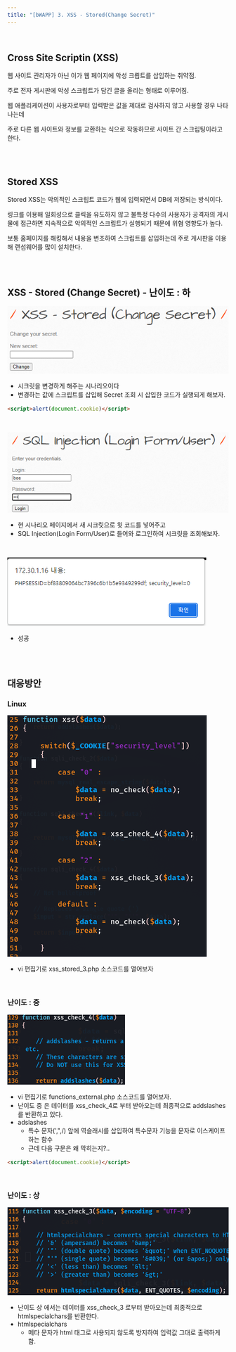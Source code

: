 ```yaml
---
title: "[bWAPP] 3. XSS - Stored(Change Secret)"
---
```


<br>

## Cross Site Scriptin (XSS)

웹 사이트 관리자가 아닌 이가 웹 페이지에 악성 크릡트를 삽입하는 취약점.

주로 전자 게시판에 악성 스크립트가 담긴 글을 올리는 형태로 이루어짐.

웹 애플리케이션이 사용자로부터 입력받은 값을 제대로 검사하지 않고 사용할 경우 나타나는데

주로 다른 웹 사이트와 정보를 교환하는 식으로 작동하므로 사이트 간 스크립팅이라고 한다.

<br>

<br>

## Stored XSS

Stored XSS는 악의적인 스크립트 코드가 웹에 입력되면서 DB에 저장되는 방식이다.

링크를 이용해 일회성으로 클릭을 유도하지 않고 불특정 다수의 사용자가 공격자의 게시물에 접근하면 지속적으로 악의적인 스크립트가 실행되기 때문에 위협 영향도가 높다.

보통 홈페이지를 해킹해서 내용을 변조하여 스크립트를 삽입하는데 주로 게시판을 이용해 랜섬웨어를 많이 설치한다.

<br>

<br>

## XSS - Stored (Change Secret) - 난이도 : 하

![image-20220321153820782](https://raw.githubusercontent.com/EONION-TH3DB/image_repo/main/img/image-20220321153820782.png)

- 시크릿을 변경하게 해주는 시나리오이다
- 변경하는 값에 스크립트를 삽입해 Secret 조회 시 삽입한 코드가 실행되게 해보자.

```html
<script>alert(document.cookie)</script>
```

<br>

![image-20220321154307779](https://raw.githubusercontent.com/EONION-TH3DB/image_repo/main/img/image-20220321154307779.png)

- 현 시나리오 페이지에서 새 시크릿으로 윗 코드를 넣어주고
- SQL Injection(Login Form/User)로 들어와 로그인하여 시크릿을 조회해보자.

<br>

![image-20220321154422927](https://raw.githubusercontent.com/EONION-TH3DB/image_repo/main/img/image-20220321154422927.png)

- 성공

<br>

<br>

## 대응방안

### Linux

![image-20220321163004306](https://raw.githubusercontent.com/EONION-TH3DB/image_repo/main/img/image-20220321163004306.png)

- vi 편집기로 xss_stored_3.php 소스코드를 열어보자

<br>

### 난이도 : 중

![image-20220321161425578](https://raw.githubusercontent.com/EONION-TH3DB/image_repo/main/img/image-20220321161425578.png)

- vi 편집기로 functions_external.php 소스코드를 열어보자.
- 난이도 중 은 데이터를 xss_check_4로 부터 받아오는데 최종적으로 addslashes를 반환하고 있다.
- adslashes
  - 특수 문자(',",/) 앞에 역슬래시를 삽입하여 특수문자 기능을 문자로 이스케이프하는 함수
  - 근데 다음 구문은 왜 막히는지?..

```html
<script>alert(document.cookie)</script>
```

<br>

### 난이도 : 상

![image-20220321161652371](https://raw.githubusercontent.com/EONION-TH3DB/image_repo/main/img/image-20220321161652371.png)

- 난이도 상 에서는 데이터를 xss_check_3 로부터 받아오는데 최종적으로 htmlspecialchars를 반환한다.
- htmlspecialchars
  - 메타 문자가 html 태그로 사용되지 않도록 방지하여 입력값 그대로 출력하게 함.
